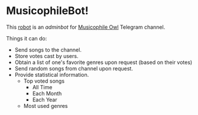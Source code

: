 # MusicophileBot!

This [robot](https://t.me/MusicophileBot) is an *adminbot* for [Musicophile Owl](https://t.me/MusicophileOwl) Telegram channel.

Things it can do:
- Send songs to the channel.
- Store votes cast by users.
- Obtain a list of one's favorite genres upon request (based on their votes)
- Send random songs from channel upon request.
- Provide statistical information.
    - Top voted songs
        - All Time
        - Each Month
        - Each Year
    - Most used genres